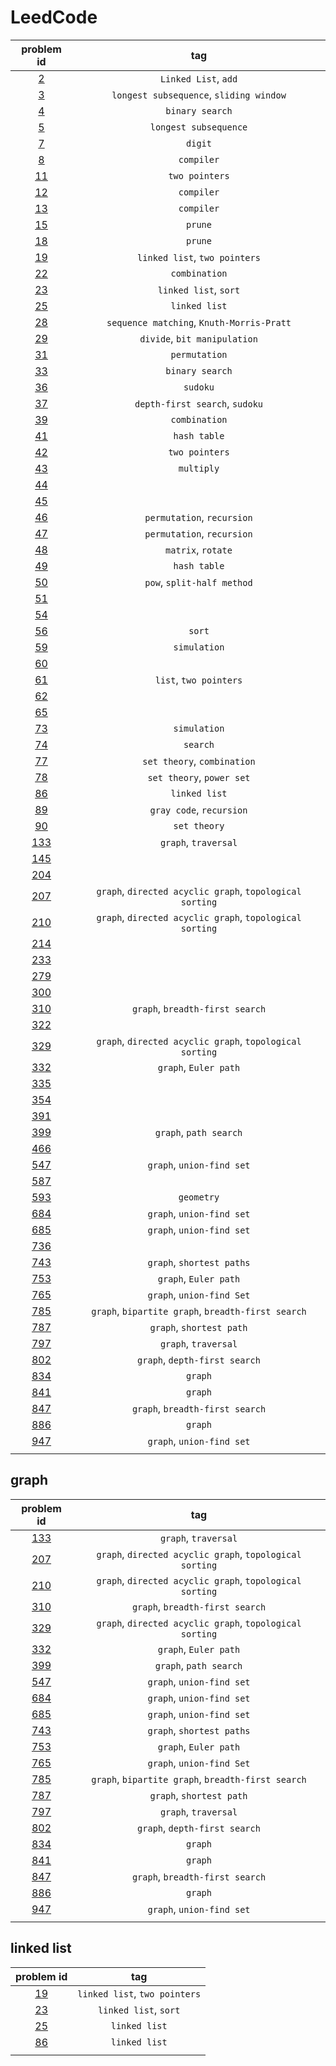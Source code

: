 # LeedCode
| problem id | tag |
| :---: | :---: |
| [2](2.md) | ```Linked List```, ```add``` |
| [3](3.md) | ```longest subsequence```, ```sliding window``` |
| [4](4.md) | ```binary search``` |
| [5](5.md) | ```longest subsequence``` |
| [7](7.md) | ```digit``` |
| [8](8.md) | ```compiler``` |
| [11](11.md) | ```two pointers``` |
| [12](12.md) | ```compiler``` |
| [13](13.md) | ```compiler``` |
| [15](15.md) | ```prune``` |
| [18](18.md) | ```prune``` |
| [19](19.md) | ```linked list```, ```two pointers``` |
| [22](22.md) | ```combination``` |
| [23](23.md) | ```linked list```, ```sort``` |
| [25](25.md) | ```linked list``` |
| [28](28.md) | ```sequence matching```, ```Knuth-Morris-Pratt``` |
| [29](29.md) | ```divide```, ```bit manipulation``` |
| [31](31.md) | ```permutation``` |
| [33](33.md) | ```binary search``` |
| [36](36.md) | ```sudoku``` |
| [37](37.md) | ```depth-first search```, ```sudoku``` |
| [39](39.md) | ```combination``` |
| [41](41.md) | ```hash table``` |
| [42](42.md) | ```two pointers``` |
| [43](43.md) | ```multiply``` |
| [44](44.md) |  |
| [45](45.md) |  |
| [46](46.md) | ```permutation```, ```recursion``` |
| [47](47.md) | ```permutation```, ```recursion``` |
| [48](48.md) | ```matrix```, ```rotate``` |
| [49](49.md) | ```hash table``` |
| [50](50.md) | ```pow```, ```split-half method``` |
| [51](51.md) |  |
| [54](54.md) |  |
| [56](56.md) | ```sort``` |
| [59](59.md) | ```simulation``` |
| [60](60.md) |  |
| [61](61.md) | ```list```, ```two pointers``` |
| [62](62.md) |  |
| [65](65.md) |  |
| [73](73.md) | ```simulation``` |
| [74](74.md) | ```search``` |
| [77](77.md) | ```set theory```, ```combination``` |
| [78](78.md) | ```set theory```, ```power set``` |
| [86](86.md) | ```linked list``` |
| [89](89.md) | ```gray code```, ```recursion``` |
| [90](90.md) | ```set theory``` |
| [133](133.md) | ```graph```, ```traversal``` |
| [145](145.md) |  |
| [204](204.md) |  |
| [207](207.md) | ```graph```, ```directed acyclic graph```, ```topological sorting``` |
| [210](210.md) | ```graph```, ```directed acyclic graph```, ```topological sorting``` |
| [214](214.md) |  |
| [233](233.md) |  |
| [279](279.md) |  |
| [300](300.md) |  |
| [310](310.md) | ```graph```, ```breadth-first search``` |
| [322](322.md) |  |
| [329](329.md) | ```graph```, ```directed acyclic graph```, ```topological sorting``` |
| [332](332.md) | ```graph```, ```Euler path``` |
| [335](335.md) |  |
| [354](354.md) |  |
| [391](391.md) |  |
| [399](399.md) | ```graph```, ```path search``` |
| [466](466.md) |  |
| [547](547.md) | ```graph```, ```union-find set``` |
| [587](587.md) |  |
| [593](593.md) | ```geometry``` |
| [684](684.md) | ```graph```, ```union-find set``` |
| [685](685.md) | ```graph```, ```union-find set``` |
| [736](736.md) |  |
| [743](743.md) | ```graph```, ```shortest paths``` |
| [753](753.md) | ```graph```, ```Euler path``` |
| [765](765.md) | ```graph```, ```union-find Set``` |
| [785](785.md) | ```graph```, ```bipartite graph```, ```breadth-first search``` |
| [787](787.md) | ```graph```, ```shortest path``` |
| [797](797.md) | ```graph```, ```traversal``` |
| [802](802.md) | ```graph```, ```depth-first search``` |
| [834](834.md) | ```graph``` |
| [841](841.md) | ```graph``` |
| [847](847.md) | ```graph```, ```breadth-first search``` |
| [886](886.md) | ```graph``` |
| [947](947.md) | ```graph```, ```union-find set``` |
|||

## graph
| problem id | tag |
| :---: | :---: |
| [133](133.md) | ```graph```, ```traversal``` |
| [207](207.md) | ```graph```, ```directed acyclic graph```, ```topological sorting``` |
| [210](210.md) | ```graph```, ```directed acyclic graph```, ```topological sorting``` |
| [310](310.md) | ```graph```, ```breadth-first search``` |
| [329](329.md) | ```graph```, ```directed acyclic graph```, ```topological sorting``` |
| [332](332.md) | ```graph```, ```Euler path``` |
| [399](399.md) | ```graph```, ```path search``` |
| [547](547.md) | ```graph```, ```union-find set``` |
| [684](684.md) | ```graph```, ```union-find set``` |
| [685](685.md) | ```graph```, ```union-find set``` |
| [743](743.md) | ```graph```, ```shortest paths``` |
| [753](753.md) | ```graph```, ```Euler path``` |
| [765](765.md) | ```graph```, ```union-find Set``` |
| [785](785.md) | ```graph```, ```bipartite graph```, ```breadth-first search``` |
| [787](787.md) | ```graph```, ```shortest path``` |
| [797](797.md) | ```graph```, ```traversal``` |
| [802](802.md) | ```graph```, ```depth-first search``` |
| [834](834.md) | ```graph``` |
| [841](841.md) | ```graph``` |
| [847](847.md) | ```graph```, ```breadth-first search``` |
| [886](886.md) | ```graph``` |
| [947](947.md) | ```graph```, ```union-find set``` |
|||

## linked list
| problem id | tag |
| :---: | :---: |
| [19](19.md) | ```linked list```, ```two pointers``` |
| [23](23.md) | ```linked list```, ```sort``` |
| [25](25.md) | ```linked list``` |
| [86](86.md) | ```linked list``` |
|||

